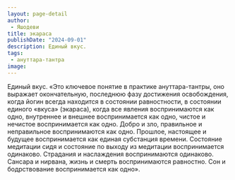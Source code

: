 ```yaml
---
layout: page-detail
author:
 - Яшодеви
title: экараса
publishDate: "2024-09-01"
description: Единый вкус.
tags:
 - ануттара-тантра
image: 
---
```


Единый вкус.
	«Это ключевое понятие в практике ануттара-тантры, оно выражает окончательную, последнюю фазу достижения освобождения, когда йогин всегда находится в состоянии равностности, в состоянии единого «вкуса» (экараса), когда все явления воспринимаются как одно, внутреннее и внешнее воспринимается как одно, чистое и нечистое воспринимается как одно. Добро и зло, правильное и неправильное воспринимаются как одно. Прошлое, настоящее и будущее воспринимается как единая субстанция времени. Состояние медитации сидя и состояние по выходу из медитации воспринимается одинаково. Страдания и наслаждения воспринимаются одинаково. Сансара и нирвана, жизнь и смерть воспринимаются равностно. Сон и бодрствование воспринимается как одно».

